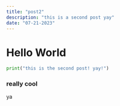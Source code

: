 ```yaml
---
title: "post2"
description: "this is a second post yay"
date: "07-21-2023"
---
```



# Hello World

```py
print("this is the second post! yay!")
```

### really cool

ya